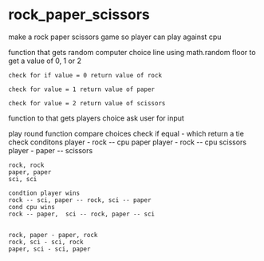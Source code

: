 # rock_paper_scissors
make a rock paper scissors game so player can play against cpu

<!-- assign rock to value of 0
assinn paper to value of 1
assign scissors to value of 2 -->

function that gets random computer choice
    line using math.random floor to get a value of 0, 1 or 2

    check for if value = 0 return value of rock

    check for value = 1 return value of paper

    check for value = 2 return value of scissors


function to that gets players choice
ask user for input

play round function 
compare choices 
check if equal - which return a tie
check conditons 
    player - rock -- cpu paper
    player - rock -- cpu scissors
    player - paper -- scissors
    
    rock, rock
    paper, paper
    sci, sci

    condtion player wins 
    rock -- sci, paper -- rock, sci -- paper
    cond cpu wins
    rock -- paper,  sci -- rock, paper -- sci


    rock, paper - paper, rock
    rock, sci - sci, rock
    paper, sci - sci, paper
    